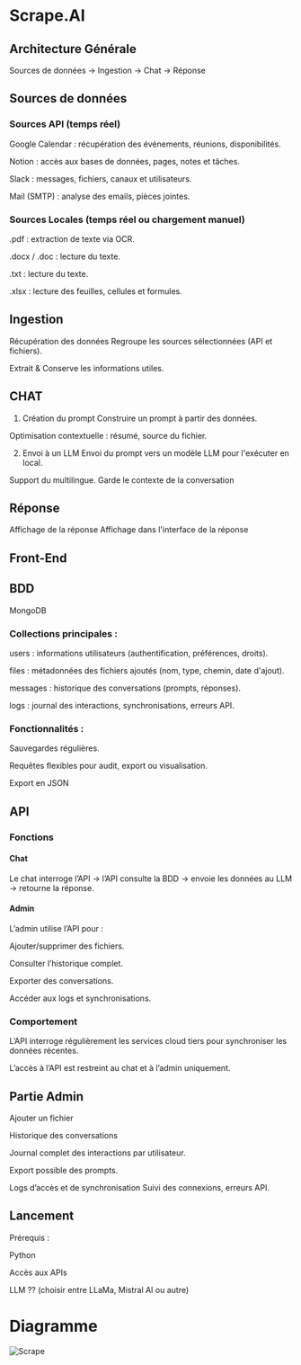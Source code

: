 # Scrape.AI

## Architecture Générale
Sources de données → Ingestion → Chat → Réponse

## Sources de données
### Sources API (temps réel)
Google Calendar : récupération des événements, réunions, disponibilités.

Notion : accès aux bases de données, pages, notes et tâches.

Slack : messages, fichiers, canaux et utilisateurs.

Mail (SMTP) : analyse des emails, pièces jointes.

### Sources Locales (temps réel ou chargement manuel)
.pdf : extraction de texte via OCR.

.docx / .doc : lecture du texte.

.txt : lecture du texte.

.xlsx : lecture des feuilles, cellules et formules.

## Ingestion
Récupération des données
Regroupe les sources sélectionnées (API et fichiers).

Extrait & Conserve les informations utiles.

## CHAT

1. Création du prompt
Construire un prompt à partir des données.

Optimisation contextuelle : résumé, source du fichier.

2. Envoi à un LLM
Envoi du prompt vers un modèle LLM pour l'exécuter en local.

Support du multilingue.
Garde le contexte de la conversation

## Réponse 

Affichage de la réponse
Affichage dans l'interface de la réponse



## Front-End

## BDD
MongoDB

### Collections principales :
users : informations utilisateurs (authentification, préférences, droits).

files : métadonnées des fichiers ajoutés (nom, type, chemin, date d'ajout).

messages : historique des conversations (prompts, réponses).

logs : journal des interactions, synchronisations, erreurs API.

### Fonctionnalités :

Sauvegardes régulières.

Requêtes flexibles pour audit, export ou visualisation.

Export en JSON

## API
### Fonctions
#### Chat
Le chat interroge l’API → l’API consulte la BDD → envoie les données au LLM → retourne la réponse.
#### Admin
L’admin utilise l’API pour :

Ajouter/supprimer des fichiers.

Consulter l’historique complet.

Exporter des conversations.

Accéder aux logs et synchronisations.

### Comportement
L’API interroge régulièrement les services cloud tiers pour synchroniser les données récentes.

L’accès à l’API est restreint au chat et à l’admin uniquement.

## Partie Admin
Ajouter un fichier

Historique des conversations

Journal complet des interactions par utilisateur.

Export possible des prompts.

Logs d’accès et de synchronisation
Suivi des connexions, erreurs API.

## Lancement
Prérequis :

Python

Accès aux APIs 

LLM ?? (choisir entre LLaMa, Mistral AI ou autre)

# Diagramme
![Scrape](https://github.com/user-attachments/assets/b73140d2-ece6-46b8-a5fe-e8d65740bb54)
